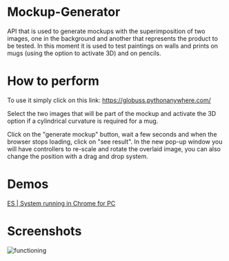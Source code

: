 # Mockup-Generator
API that is used to generate mockups with the superimposition of two images, one in the background and another that represents the product to be tested. In this moment it is used to test paintings on walls and prints on mugs (using the option to activate 3D) and on pencils.

# How to perform
To use it simply click on this link: https://globuss.pythonanywhere.com/

Select the two images that will be part of the mockup and activate the 3D option if a cylindrical curvature is required for a mug.

Click on the "generate mockup" button, wait a few seconds and when the browser stops loading, click on "see result". In the new pop-up window you will have controllers to re-scale and rotate the overlaid image, you can also change the position with a drag and drop system.

# Demos

[ES | System running in Chrome for PC](https://www.youtube.com/watch?v=y2l7h0xh68s)

# Screenshots

![functioning](https://drive.google.com/uc?id=1vN5IuQ3zHLnr4nnaWb2YqqveZ8RjdkoO)
